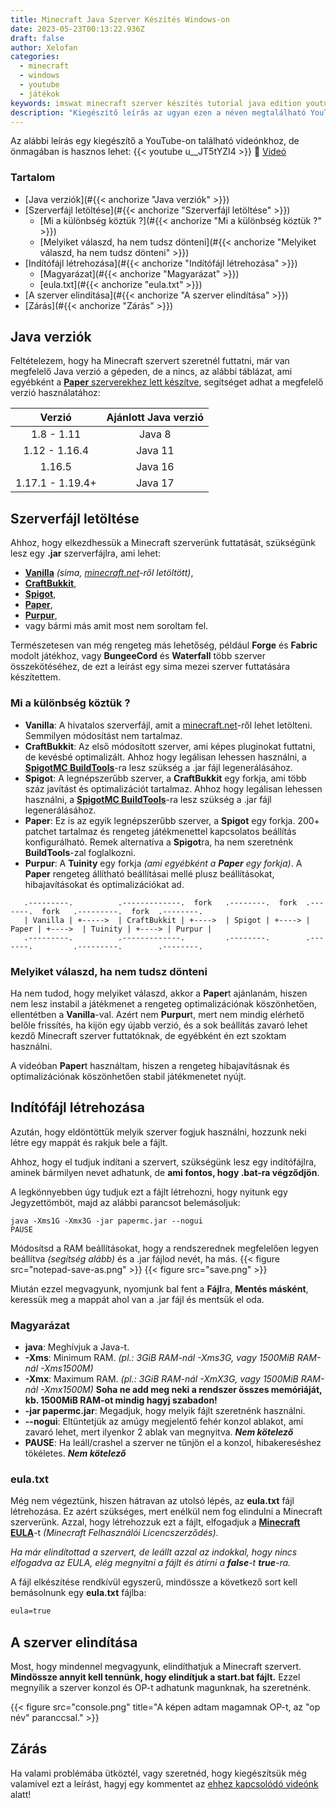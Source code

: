 ```yaml
---
title: Minecraft Java Szerver Készítés Windows-on
date: 2023-05-23T00:13:22.936Z
draft: false
author: Xelofan
categories:
  - minecraft
  - windows
  - youtube
  - játékok
keywords: imswat minecraft szerver készítés tutorial java edition youtube videó gyorsan röviden tömören gamer
description: "Kiegészítő leírás az ugyan ezen a néven megtalálható YouTube videónkhoz."
---
```


Az alábbi leírás egy kiegészítő a YouTube-on található videónkhoz, de önmagában is hasznos lehet:
{{< youtube u__JT5tYZI4 >}}
🎥 [Videó](https://www.youtube.com/watch?v=u__JT5tYZI4)

### Tartalom
- [Java verziók](#{{< anchorize "Java verziók" >}})
- [Szerverfájl letöltése](#{{< anchorize "Szerverfájl letöltése" >}})
  - [Mi a különbség köztük ?](#{{< anchorize "Mi a különbség köztük ?" >}})
  - [Melyiket válaszd, ha nem tudsz dönteni](#{{< anchorize "Melyiket válaszd, ha nem tudsz dönteni" >}})
- [Indítófájl létrehozása](#{{< anchorize "Indítófájl létrehozása" >}})
  - [Magyarázat](#{{< anchorize "Magyarázat" >}})
  - [eula.txt](#{{< anchorize "eula.txt" >}})
- [A szerver elindítása](#{{< anchorize "A szerver elindítása" >}})
- [Zárás](#{{< anchorize "Zárás" >}})


## Java verziók
Feltételezem, hogy ha Minecraft szervert szeretnél futtatni, már van megfelelő Java verzió a gépeden, de a nincs, az alábbi táblázat, ami egyébként a [**Paper** szerverekhez lett készítve](https://docs.papermc.io/paper/getting-started), segítséget adhat a megfelelő verzió használatához:

| Verzió | Ajánlott Java verzió |
| :---: | :---: |
| 1.8 - 1.11  | Java 8 |
| 1.12 - 1.16.4  | Java 11 |
| 1.16.5 | Java 16 |
| 1.17.1 - 1.19.4+  | Java 17 |

## Szerverfájl letöltése
Ahhoz, hogy elkezdhessük a Minecraft szerverünk futtatását, szükségünk lesz egy **.jar** szerverfájlra, ami lehet:
- [**Vanilla**](https://www.minecraft.net/en-us/download/server) *(sima, [minecraft.net](https://www.minecraft.net/en-us/download/server)-ről letöltött)*,
- [**CraftBukkit**](https://www.spigotmc.org/wiki/buildtools/),
- [**Spigot**](https://www.spigotmc.org/wiki/buildtools/),
- [**Paper**](https://papermc.io/downloads/paper),
- [**Purpur**](https://purpurmc.org/),
- vagy bármi más amit most nem soroltam fel.

Természetesen van még rengeteg más lehetőség, például **Forge** és **Fabric** modolt játékhoz, vagy **BungeeCord** és **Waterfall** több szerver összekötéséhez, de ezt a leírást egy sima mezei szerver futtatására készítettem.

### Mi a különbség köztük ?

- **Vanilla**: A hivatalos szerverfájl, amit a [minecraft.net](https://www.minecraft.net/en-us/download/server)-ről lehet letölteni. Semmilyen módosítást nem tartalmaz.
- **CraftBukkit**: Az első módosított szerver, ami képes pluginokat futtatni, de kevésbé optimalizált. Ahhoz hogy legálisan lehessen használni, a [**SpigotMC BuildTools**](https://www.spigotmc.org/wiki/buildtools/)-ra lesz szükség a .jar fájl legenerálásához.
- **Spigot**: A legnépszerűbb szerver, a **CraftBukkit** egy forkja, ami több száz javítást és optimalizációt tartalmaz. Ahhoz hogy legálisan lehessen használni, a [**SpigotMC BuildTools**](https://www.spigotmc.org/wiki/buildtools/)-ra lesz szükség a .jar fájl legenerálásához.
- **Paper**: Ez is az egyik legnépszerűbb szerver, a **Spigot** egy forkja. 200+ patchet tartalmaz és rengeteg játékmenettel kapcsolatos beállítás konfigurálható. Remek alternatíva a **Spigot**ra, ha nem szeretnénk **BuildTools**-zal foglalkozni.
- **Purpur**: A **Tuinity** egy forkja *(ami egyébként a **Paper** egy forkja)*. A **Paper** rengeteg állítható beállításai mellé plusz beállításokat, hibajavításokat és optimalizációkat ad.

```goat
   .---------.          .-------------.  fork   .--------.  fork  .-------.  fork   .---------.  fork  .--------.
   | Vanilla | +----->  | CraftBukkit | +---->  | Spigot | +----> | Paper | +---->  | Tuinity | +----> | Purpur |
   .---------.          .-------------.         .--------.        .-------.         .---------.        .--------.
```

### Melyiket válaszd, ha nem tudsz dönteni

Ha nem tudod, hogy melyiket válaszd, akkor a **Paper**t ajánlanám, hiszen nem lesz instabil a játékmenet a rengeteg optimalizációnak köszönhetően, ellentétben a **Vanilla**-val. Azért nem **Purpur**t, mert nem mindig elérhető belőle frissítés, ha kijön egy újabb verzió, és a sok beállítás zavaró lehet kezdő Minecraft szerver futtatóknak, de egyébként én ezt szoktam használni.

A videóban **Paper**t használtam, hiszen a rengeteg hibajavításnak és optimalizációnak köszönhetően stabil játékmenetet nyújt.

## Indítófájl létrehozása

Azután, hogy eldöntöttük melyik szerver fogjuk használni, hozzunk neki létre egy mappát és rakjuk bele a fájlt.

Ahhoz, hogy el tudjuk indítani a szervert, szükségünk lesz egy indítófájlra, aminek bármilyen nevet adhatunk, de **ami fontos, hogy .bat-ra végződjön**.

A legkönnyebben úgy tudjuk ezt a fájlt létrehozni, hogy nyitunk egy Jegyzettömböt, majd az alábbi parancsot belemásoljuk:

```batch
java -Xms1G -Xmx3G -jar papermc.jar --nogui
PAUSE
```
Módosítsd a RAM beállításokat, hogy a rendszerednek megfelelően legyen beállítva *(segítség alább)* és a .jar fájlod nevét, ha más.
{{< figure src="notepad-save-as.png" >}}
{{< figure src="save.png" >}}

Miután ezzel megvagyunk, nyomjunk bal fent a **Fájl**ra, **Mentés másként**, keressük meg a mappát ahol van a .jar fájl és mentsük el oda.

### Magyarázat
- **java**: Meghívjuk a Java-t.
- **-Xms**: Minimum RAM. *(pl.: 3GiB RAM-nál -Xms3G, vagy 1500MiB RAM-nál -Xms1500M)*
- **-Xmx**: Maximum RAM. *(pl.: 3GiB RAM-nál -XmX3G, vagy 1500MiB RAM-nál -Xmx1500M)* **Soha ne add meg neki a rendszer összes memóriáját, kb. 1500MiB RAM-ot mindig hagyj szabadon!**
- **-jar papermc.jar**: Megadjuk, hogy melyik fájlt szeretnénk használni.
- **--nogui**: Eltüntetjük az amúgy megjelentő fehér konzol ablakot, ami zavaró lehet, mert ilyenkor 2 ablak van megnyitva. ***Nem kötelező***
- **PAUSE**: Ha leáll/crashel a szerver ne tűnjön el a konzol, hibakereséshez tökéletes. ***Nem kötelező***

### eula.txt
Még nem végeztünk, hiszen hátravan az utolsó lépés, az **eula.txt** fájl létrehozása. Ez azért szükséges, mert enélkül nem fog elindulni a Minecraft szerverünk. Azzal, hogy létrehozzuk ezt a fájlt, elfogadjuk a [**Minecraft EULA**](https://www.minecraft.net/en-us/eula)-t *(Minecraft Felhasználói Licencszerződés)*.

*Ha már elindítottad a szervert, de leállt azzal az indokkal, hogy nincs elfogadva az EULA, elég megnyitni a fájlt és átírni a **false**-t **true**-ra.*

A fájl elkészítése rendkívül egyszerű, mindössze a következő sort kell bemásolnunk egy **eula.txt** fájlba:
```txt
eula=true
```

## A szerver elindítása

Most, hogy mindennel megvagyunk, elindíthatjuk a Minecraft szervert. **Mindössze annyit kell tennünk, hogy elindítjuk a start.bat fájlt.** Ezzel megnyílik a szerver konzol és OP-t adhatunk magunknak, ha szeretnénk.

{{< figure src="console.png" title="A képen adtam magamnak OP-t, az \"op név\" paranccsal." >}}

## Zárás
Ha valami problémába ütköztél, vagy szeretnéd, hogy kiegészítsük még valamivel ezt a leírást, hagyj egy kommentet az [ehhez kapcsolódó videónk]() alatt!